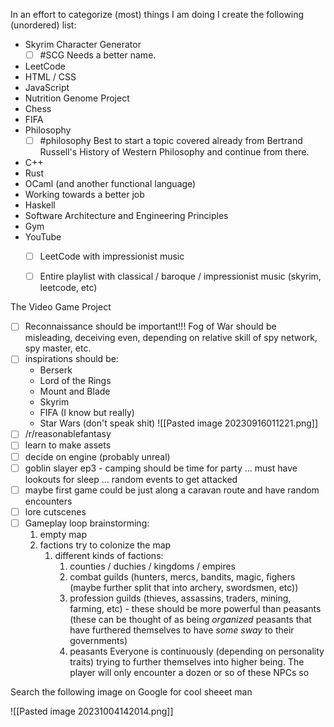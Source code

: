 In an effort to categorize (most) things I am doing I create the following (unordered) list:

- Skyrim Character Generator
  - [ ] #SCG Needs a better name.
- LeetCode
- HTML / CSS
- JavaScript
- Nutrition Genome Project
- Chess
- FIFA
- Philosophy
  - [ ] #philosophy Best to start a topic covered already from Bertrand Russell's History of Western Philosophy and continue from there.
- C++
- Rust
- OCaml (and another functional language)
- Working towards a better job
- Haskell
- Software Architecture and Engineering Principles
- Gym
- YouTube
	- [ ] LeetCode with impressionist music
	- [ ] Entire playlist with classical / baroque / impressionist music (skyrim, leetcode, etc)


The Video Game Project
- [ ] Reconnaissance should be important!!! Fog of War should be misleading, deceiving even, depending on relative skill of spy network, spy master, etc.
- [ ] inspirations should be:
	* Berserk
	* Lord of the Rings
	* Mount and Blade
	* Skyrim
	* FIFA (I know but really)
	* Star Wars (don't speak shit)
	![[Pasted image 20230916011221.png]]
- [ ] /r/reasonablefantasy
- [ ] learn to make assets
- [ ] decide on engine (probably unreal)
- [ ] goblin slayer ep3 - camping should be time for party ... must have lookouts for sleep ... random events to get attacked
- [ ] maybe first game could be just along a caravan route and have random encounters
- [ ] lore cutscenes
- [ ] Gameplay loop brainstorming:
	1) empty map
	2) factions try to colonize the map
		1) different kinds of factions:
			1) counties / duchies / kingdoms / empires
			2) combat guilds (hunters, mercs, bandits, magic, fighers (maybe further split that into archery, swordsmen, etc))
			3) profession guilds (thieves, assassins, traders, mining, farming, etc) - these should be more powerful than peasants (these can be thought of as being *organized* peasants that have furthered themselves to have *some sway* to their governments)
			4) peasants
		Everyone is continuously (depending on personality traits) trying to further themselves into higher being. The player will only encounter a dozen or so of these NPCs so 

Search the following image on Google for cool sheeet man

![[Pasted image 20231004142014.png]]